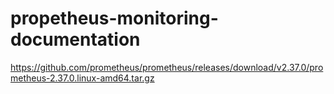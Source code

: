 # propetheus-monitoring-documentation
https://github.com/prometheus/prometheus/releases/download/v2.37.0/prometheus-2.37.0.linux-amd64.tar.gz
